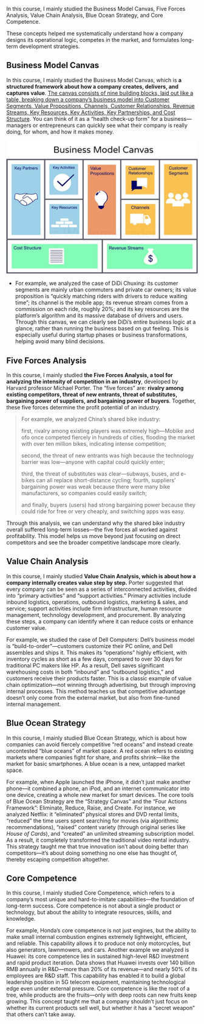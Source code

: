 In this course, I mainly studied the Business Model Canvas, Five Forces Analysis, Value Chain Analysis, Blue Ocean Strategy, and Core Competence. 

These concepts helped me systematically understand how a company designs its operational logic, competes in the market, and formulates long-term development strategies. 

## Business Model Canvas

In this course, I mainly studied the Business Model Canvas, which is **a structured framework about how a company creates, delivers, and captures value**. <u>The canvas consists of nine building blocks, laid out like a table, breaking down a company’s business model into Customer Segments, Value Propositions, Channels, Customer Relationships, Revenue Streams, Key Resources, Key Activities, Key Partnerships, and Cost Structure</u>. You can think of it as a “health check-up form” for a business—managers or entrepreneurs can quickly see what their company is really doing, for whom, and how it makes money. 

![Unlocking the Power of the Business Model Canvas for Product Management |  by Reshuka Jain | Medium](./images/0*Gew7xxse9uN8Zkdz.jpg)

- For example, we analyzed the case of DiDi Chuxing: its customer segments are mainly urban commuters and private car owners; its value proposition is “quickly matching riders with drivers to reduce waiting time”; its channel is the mobile app; its revenue stream comes from a commission on each ride, roughly 20%; and its key resources are the platform’s algorithm and its massive database of drivers and users. Through this canvas, we can clearly see DiDi’s entire business logic at a glance, rather than running the business based on gut feeling. This is especially useful during startup phases or business transformations, helping avoid many blind decisions.

## Five Forces Analysis

In this course, I mainly studied **the Five Forces Analysis, a tool for analyzing the intensity of competition in an industry**, developed by Harvard professor Michael Porter. The “five forces” are: **rivalry among existing competitors, threat of new entrants, threat of substitutes, bargaining power of suppliers, and bargaining power of buyers**. Together, these five forces determine the profit potential of an industry. 

> For example, we analyzed China’s shared bike industry: 
>
> first, rivalry among existing players was extremely high—Mobike and ofo once competed fiercely in hundreds of cities, flooding the market with over ten million bikes, indicating intense competition; 
>
> second, the threat of new entrants was high because the technology barrier was low—anyone with capital could quickly enter; 
>
> third, the threat of substitutes was clear—subways, buses, and e-bikes can all replace short-distance cycling; 
> fourth, suppliers’ bargaining power was weak because there were many bike manufacturers, so companies could easily switch; 
>
> and finally, buyers (users) had strong bargaining power because they could ride for free or very cheaply, and switching apps was easy. 

Through this analysis, we can understand why the shared bike industry overall suffered long-term losses—the five forces all worked against profitability. This model helps us move beyond just focusing on direct competitors and see the broader competitive landscape more clearly.

## Value Chain Analysis

In this course, I mainly studied **Value Chain Analysis, which is about how a company internally creates value step by step.** Porter suggested that every company can be seen as a series of interconnected activities, divided into “primary activities” and “support activities.” Primary activities include inbound logistics, operations, outbound logistics, marketing & sales, and service; support activities include firm infrastructure, human resource management, technology development, and procurement. By analyzing these steps, a company can identify where it can reduce costs or enhance customer value. 

For example, we studied the case of Dell Computers: Dell’s business model is “build-to-order”—customers customize their PC online, and Dell assembles and ships it. This makes its “operations” highly efficient, with inventory cycles as short as a few days, compared to over 30 days for traditional PC makers like HP. As a result, Dell saves significant warehousing costs in both “inbound” and “outbound logistics,” and customers receive their products faster. This is a classic example of value chain optimization—not winning through advertising, but through improving internal processes. This method teaches us that competitive advantage doesn’t only come from the external market, but also from fine-tuned internal management.

## Blue Ocean Strategy

In this course, I mainly studied Blue Ocean Strategy, which is about how companies can avoid fiercely competitive “red oceans” and instead create uncontested “blue oceans” of market space. A red ocean refers to existing markets where companies fight for share, and profits shrink—like the market for basic smartphones. A blue ocean is a new, untapped market space. 

For example, when Apple launched the iPhone, it didn’t just make another phone—it combined a phone, an iPod, and an internet communicator into one device, creating a whole new market for smart devices. The core tools of Blue Ocean Strategy are the “Strategy Canvas” and the “Four Actions Framework”: Eliminate, Reduce, Raise, and Create. For instance, we analyzed Netflix: it “eliminated” physical stores and DVD rental limits, “reduced” the time users spent searching for movies (via algorithmic recommendations), “raised” content variety (through original series like *House of Cards*), and “created” an unlimited streaming subscription model. As a result, it completely transformed the traditional video rental industry. This strategy taught me that true innovation isn’t about doing better than competitors—it’s about doing something no one else has thought of, thereby escaping competition altogether.

## Core Competence

In this course, I mainly studied Core Competence, which refers to a company’s most unique and hard-to-imitate capabilities—the foundation of long-term success. Core competence is not about a single product or technology, but about the ability to integrate resources, skills, and knowledge. 

For example, Honda’s core competence is not just engines, but the ability to make small internal combustion engines extremely lightweight, efficient, and reliable. This capability allows it to produce not only motorcycles, but also generators, lawnmowers, and cars. Another example we analyzed is Huawei: its core competence lies in sustained high-level R&D investment and rapid product iteration. Data shows that Huawei invests over 140 billion RMB annually in R&D—more than 20% of its revenue—and nearly 50% of its employees are R&D staff. This capability has enabled it to build a global leadership position in 5G telecom equipment, maintaining technological edge even under external pressure. Core competence is like the root of a tree, while products are the fruits—only with deep roots can new fruits keep growing. This concept taught me that a company shouldn’t just focus on whether its current products sell well, but whether it has a “secret weapon” that others can’t take away.